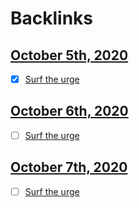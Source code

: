 
# Backlinks
## [October 5th, 2020](<October 5th, 2020.md>)
- [x] [Surf the urge](<Surf the urge.md>)

## [October 6th, 2020](<October 6th, 2020.md>)
- [ ] [Surf the urge](<Surf the urge.md>)

## [October 7th, 2020](<October 7th, 2020.md>)
- [ ] [Surf the urge](<Surf the urge.md>)

